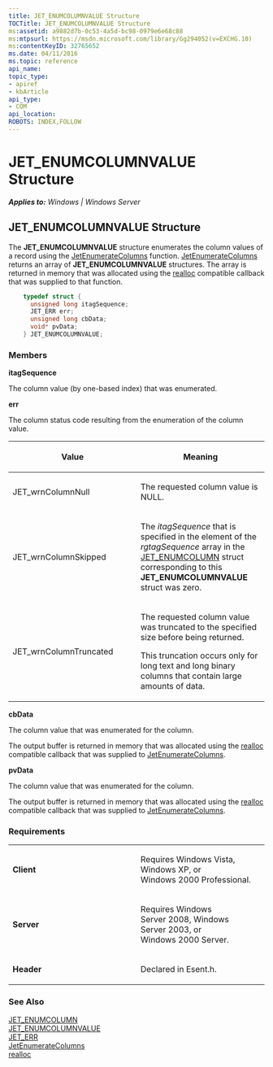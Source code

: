 ```yaml
---
title: JET_ENUMCOLUMNVALUE Structure
TOCTitle: JET_ENUMCOLUMNVALUE Structure
ms:assetid: a9882d7b-0c53-4a5d-bc98-0979e6e68c88
ms:mtpsurl: https://msdn.microsoft.com/library/Gg294052(v=EXCHG.10)
ms:contentKeyID: 32765652
ms.date: 04/11/2016
ms.topic: reference
api_name: 
topic_type: 
- apiref
- kbArticle
api_type: 
- COM
api_location: 
ROBOTS: INDEX,FOLLOW
---
```


# JET_ENUMCOLUMNVALUE Structure


_**Applies to:** Windows | Windows Server_

## JET_ENUMCOLUMNVALUE Structure

The **JET_ENUMCOLUMNVALUE** structure enumerates the column values of a record using the [JetEnumerateColumns](gg269321\(v=exchg.10\).md) function. [JetEnumerateColumns](gg269321\(v=exchg.10\).md) returns an array of **JET_ENUMCOLUMNVALUE** structures. The array is returned in memory that was allocated using the [realloc](/cpp/c-runtime-library/reference/realloc?view=vs-2019) compatible callback that was supplied to that function.

```cpp
    typedef struct {
      unsigned long itagSequence;
      JET_ERR err;
      unsigned long cbData;
      void* pvData;
    } JET_ENUMCOLUMNVALUE;
```

### Members

**itagSequence**

The column value (by one-based index) that was enumerated.

**err**

The column status code resulting from the enumeration of the column value.

<table>
<colgroup>
<col style="width: 50%" />
<col style="width: 50%" />
</colgroup>
<thead>
<tr class="header">
<th><p>Value</p></th>
<th><p>Meaning</p></th>
</tr>
</thead>
<tbody>
<tr class="odd">
<td><p>JET_wrnColumnNull</p></td>
<td><p>The requested column value is NULL.</p></td>
</tr>
<tr class="even">
<td><p>JET_wrnColumnSkipped</p></td>
<td><p>The <em>itagSequence</em> that is specified in the element of the <em>rgtagSequence</em> array in the <a href="gg294138(v=exchg.10).md">JET_ENUMCOLUMN</a> struct corresponding to this <strong>JET_ENUMCOLUMNVALUE</strong> struct was zero.</p></td>
</tr>
<tr class="odd">
<td><p>JET_wrnColumnTruncated</p></td>
<td><p>The requested column value was truncated to the specified size before being returned.</p>
<p>This truncation occurs only for long text and long binary columns that contain large amounts of data.</p></td>
</tr>
</tbody>
</table>


**cbData**

The column value that was enumerated for the column.

The output buffer is returned in memory that was allocated using the [realloc](/cpp/c-runtime-library/reference/realloc?view=vs-2019) compatible callback that was supplied to [JetEnumerateColumns](gg269321\(v=exchg.10\).md).

**pvData**

The column value that was enumerated for the column.

The output buffer is returned in memory that was allocated using the [realloc](/cpp/c-runtime-library/reference/realloc?view=vs-2019) compatible callback that was supplied to [JetEnumerateColumns](gg269321\(v=exchg.10\).md).

### Requirements

<table>
<colgroup>
<col style="width: 50%" />
<col style="width: 50%" />
</colgroup>
<tbody>
<tr class="odd">
<td><p><strong>Client</strong></p></td>
<td><p>Requires Windows Vista, Windows XP, or Windows 2000 Professional.</p></td>
</tr>
<tr class="even">
<td><p><strong>Server</strong></p></td>
<td><p>Requires Windows Server 2008, Windows Server 2003, or Windows 2000 Server.</p></td>
</tr>
<tr class="odd">
<td><p><strong>Header</strong></p></td>
<td><p>Declared in Esent.h.</p></td>
</tr>
</tbody>
</table>


### See Also

[JET_ENUMCOLUMN](gg294138\(v=exchg.10\).md)  
[JET_ENUMCOLUMNVALUE](gg294052\(v=exchg.10\).md)  
[JET_ERR](gg294092\(v=exchg.10\).md)  
[JetEnumerateColumns](gg269321\(v=exchg.10\).md)  
[realloc](/cpp/c-runtime-library/reference/realloc?view=vs-2019)